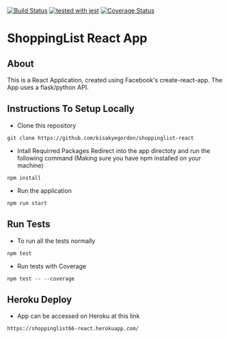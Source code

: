 [![Build Status](https://travis-ci.org/kisakyegordon/shoppinglist-react.svg?branch=crud)](https://travis-ci.org/kisakyegordon/shoppinglist-react)
[![tested with jest](https://img.shields.io/badge/tested_with-jest-99424f.svg)](https://github.com/facebook/jest)
[![Coverage Status](https://coveralls.io/repos/github/kisakyegordon/shoppinglist-react/badge.svg?branch=crud)](https://coveralls.io/github/kisakyegordon/shoppinglist-react?branch=crud)

ShoppingList React App
========


## About
This is a React Application, created using Facebook's create-react-app.
The App uses a flask/python API.

## Instructions To Setup Locally
- Clone this repository
```
git clone https://github.com/kisakyegordon/shoppinglist-react
```
- Intall Requirred Packages
Redirect into the app directoty and run the following command (Making sure you have npm installed on your machine)
```
npm install
```
- Run the application
```
npm run start
```

## Run Tests
- To run all the tests normally
```
npm test
```
 - Run tests with Coverage
```
npm test -- --coverage
```

## Heroku Deploy
- App can be accessed on Heroku at this link
```
https://shoppinglist66-react.herokuapp.com/
```

